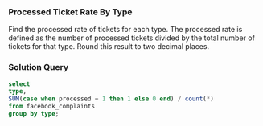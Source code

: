 ### Processed Ticket Rate By Type










Find the processed rate of tickets for each type. The processed rate is defined as the number of processed tickets divided by the total number of tickets for that type. Round this result to two decimal places.

### Solution Query

```sql
select 
type,
SUM(case when processed = 1 then 1 else 0 end) / count(*)
from facebook_complaints
group by type;
```

